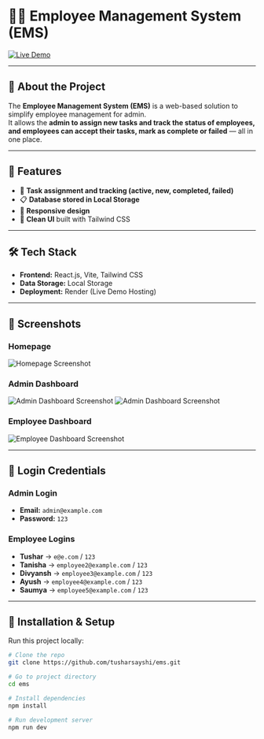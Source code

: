 # 👨‍💼 Employee Management System (EMS)

[![Live Demo](https://img.shields.io/badge/Live_Demo-Visit-blue)](https://employee-management-system-8o6n.onrender.com/)  

---

## 📖 About the Project

The **Employee Management System (EMS)** is a web-based solution to simplify employee management for admin.  
It allows the **admin to assign new tasks and track the status of employees, and employees can accept their tasks, mark as complete or failed** — all in one place.  

---

## 🚀 Features

- 👥 **Task assignment and tracking (active, new, completed, failed)**  
- 📋 **Database stored in Local Storage**    
- 📱 **Responsive design**   
- 🎨 **Clean UI** built with Tailwind CSS  

---

## 🛠️ Tech Stack

- **Frontend:** React.js, Vite, Tailwind CSS  
- **Data Storage:** Local Storage  
- **Deployment:** Render (Live Demo Hosting)  

---

## 📸 Screenshots

### Homepage  
![Homepage Screenshot](https://github.com/user-attachments/assets/810290e6-9a6c-4c36-804c-03fc0233070c)

### Admin Dashboard  
![Admin Dashboard Screenshot](https://github.com/user-attachments/assets/e468fdf6-257a-49cd-a205-a6cda9fa5839)
![Admin Dashboard Screenshot](https://github.com/user-attachments/assets/967e60c5-4e7e-41b2-9236-8c26dc2d07b5)

### Employee Dashboard  
![Employee Dashboard Screenshot](https://github.com/user-attachments/assets/07981d3b-e849-4048-9473-b9b553935ada)

---

## 🔑 Login Credentials

### Admin Login
- **Email:** `admin@example.com`  
- **Password:** `123`  

### Employee Logins
- **Tushar** → `e@e.com` / `123`  
- **Tanisha** → `employee2@example.com` / `123`  
- **Divyansh** → `employee3@example.com` / `123`  
- **Ayush** → `employee4@example.com` / `123`  
- **Saumya** → `employee5@example.com` / `123`  

---

## 🔧 Installation & Setup

Run this project locally:

```bash
# Clone the repo
git clone https://github.com/tusharsayshi/ems.git

# Go to project directory
cd ems

# Install dependencies
npm install

# Run development server
npm run dev
